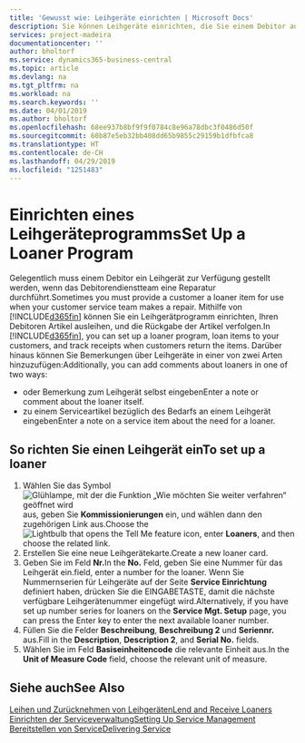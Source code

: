 ```yaml
---
title: 'Gewusst wie: Leihgeräte einrichten | Microsoft Docs'
description: Sie können Leihgeräte einrichten, die Sie einem Debitor ausleihen können, wenn er Serviceartikel im Service hat.
services: project-madeira
documentationcenter: ''
author: bholtorf
ms.service: dynamics365-business-central
ms.topic: article
ms.devlang: na
ms.tgt_pltfrm: na
ms.workload: na
ms.search.keywords: ''
ms.date: 04/01/2019
ms.author: bholtorf
ms.openlocfilehash: 68ee937b8bf9f9f0784c8e96a78dbc3f0486d50f
ms.sourcegitcommit: 60b87e5eb32bb408dd65b9855c29159b1dfbfca8
ms.translationtype: HT
ms.contentlocale: de-CH
ms.lasthandoff: 04/29/2019
ms.locfileid: "1251483"
---
```

# <a name="set-up-a-loaner-program"></a><span data-ttu-id="690b2-103">Einrichten eines Leihgeräteprogramms</span><span class="sxs-lookup"><span data-stu-id="690b2-103">Set Up a Loaner Program</span></span>
<span data-ttu-id="690b2-104">Gelegentlich muss einem Debitor ein Leihgerät zur Verfügung gestellt werden, wenn das Debitorendienstteam eine Reparatur durchführt.</span><span class="sxs-lookup"><span data-stu-id="690b2-104">Sometimes you must provide a customer a loaner item for use when your customer service team makes a repair.</span></span> <span data-ttu-id="690b2-105">Mithilfe von [!INCLUDE[d365fin](includes/d365fin_md.md)] können Sie ein Leihgerätprogramm einrichten, Ihren Debitoren Artikel ausleihen, und die Rückgabe der Artikel verfolgen.</span><span class="sxs-lookup"><span data-stu-id="690b2-105">In [!INCLUDE[d365fin](includes/d365fin_md.md)], you can set up a loaner program, loan items to your customers, and track receipts when customers return the items.</span></span> <span data-ttu-id="690b2-106">Darüber hinaus können Sie Bemerkungen über Leihgeräte in einer von zwei Arten hinzuzufügen:</span><span class="sxs-lookup"><span data-stu-id="690b2-106">Additionally, you can add comments about loaners in one of two ways:</span></span>  
  
* <span data-ttu-id="690b2-107">oder Bemerkung zum Leihgerät selbst eingeben</span><span class="sxs-lookup"><span data-stu-id="690b2-107">Enter a note or comment about the loaner itself.</span></span>  
* <span data-ttu-id="690b2-108">zu einem Serviceartikel bezüglich des Bedarfs an einem Leihgerät eingeben</span><span class="sxs-lookup"><span data-stu-id="690b2-108">Enter a note on a service item about the need for a loaner.</span></span>  

## <a name="to-set-up-a-loaner"></a><span data-ttu-id="690b2-109">So richten Sie einen Leihgerät ein</span><span class="sxs-lookup"><span data-stu-id="690b2-109">To set up a loaner</span></span>  
1. <span data-ttu-id="690b2-110">Wählen Sie das Symbol ![Glühlampe, mit der die Funktion „Wie möchten Sie weiter verfahren“ geöffnet wird](media/ui-search/search_small.png "Wie möchten Sie weiter verfahren?") aus, geben Sie **Kommissionierungen** ein, und wählen dann den zugehörigen Link aus.</span><span class="sxs-lookup"><span data-stu-id="690b2-110">Choose the ![Lightbulb that opens the Tell Me feature](media/ui-search/search_small.png "Tell me what you want to do") icon, enter **Loaners**, and then choose the related link.</span></span>  
2. <span data-ttu-id="690b2-111">Erstellen Sie eine neue Leihgerätekarte.</span><span class="sxs-lookup"><span data-stu-id="690b2-111">Create a new loaner card.</span></span> 
3. <span data-ttu-id="690b2-112">Geben Sie im Feld **Nr.**</span><span class="sxs-lookup"><span data-stu-id="690b2-112">In the **No.**</span></span> <span data-ttu-id="690b2-113">Feld,  geben Sie eine Nummer für das Leihgerät ein.</span><span class="sxs-lookup"><span data-stu-id="690b2-113">field, enter a number for the loaner.</span></span> <span data-ttu-id="690b2-114">Wenn Sie Nummernserien für Leihgeräte auf der Seite **Service Einrichtung** definiert haben, drücken Sie die EINGABETASTE, damit die nächste verfügbare Leihgerätenummer eingefügt wird.</span><span class="sxs-lookup"><span data-stu-id="690b2-114">Alternatively, if you have set up number series for loaners on the **Service Mgt. Setup** page, you can press the Enter key to enter the next available loaner number.</span></span>  
4. <span data-ttu-id="690b2-115">Füllen Sie die Felder **Beschreibung**, **Beschreibung 2** und **Seriennr.** aus.</span><span class="sxs-lookup"><span data-stu-id="690b2-115">Fill in the **Description**, **Description 2**, and **Serial No.** fields.</span></span>  
5. <span data-ttu-id="690b2-116">Wählen Sie im Feld **Basiseinheitencode** die relevante Einheit aus.</span><span class="sxs-lookup"><span data-stu-id="690b2-116">In the **Unit of Measure Code** field, choose the relevant unit of measure.</span></span>  
  
## <a name="see-also"></a><span data-ttu-id="690b2-117">Siehe auch</span><span class="sxs-lookup"><span data-stu-id="690b2-117">See Also</span></span>
[<span data-ttu-id="690b2-118">Leihen und Zurücknehmen von Leihgeräten</span><span class="sxs-lookup"><span data-stu-id="690b2-118">Lend and Receive Loaners</span></span>](service-how-to-lend-receive-loaners.md)  
[<span data-ttu-id="690b2-119">Einrichten der Serviceverwaltung</span><span class="sxs-lookup"><span data-stu-id="690b2-119">Setting Up Service Management</span></span>](service-setup-service.md)  
[<span data-ttu-id="690b2-120">Bereitstellen von Service</span><span class="sxs-lookup"><span data-stu-id="690b2-120">Delivering Service</span></span>](service-deliver-service.md)  

